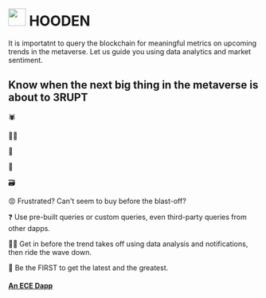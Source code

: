 #  <img src="https://user-images.githubusercontent.com/61543012/194783911-530fa248-2ea5-4549-a9c1-acc772e20871.png" height="35" width="35" align-items="center" justify-content="center" /> HOODEN
It is importatnt to query the blockchain for meaningful metrics on upcoming trends in the metaverse. Let us guide you using data analytics and market sentiment.

## Know when the next big thing in the metaverse is about to 3RUPT

🕷️

🙅‍♀️

🙏

🔌

🗃️

😡 Frustrated? Can't seem to buy before the blast-off? 

❓ Use pre-built queries or custom queries, even third-party queries from other dapps.

🔺🔻 Get in before the trend takes off using data analysis and notifications, then ride the wave down.

🚩 Be the FIRST to get the latest and the greatest.

#### [An ECE Dapp](https://github.com/eliascharlese)
